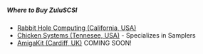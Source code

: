 ##### Where to Buy ZuluSCSI

* [Rabbit Hole Computing (California, USA)](https://store.inertialcomputing.com/ZulaSCSI-V1-1-p/zuluscsi-v1.1-rev-2022c.htm)
* [Chicken Systems (Tennesee, USA)](https://samplerzone.com/collections/storage/products/internal-zuluscsi-v1-1-sd-drive) - Specializes in Samplers
* [AmigaKit (Cardiff, UK)](https://amigakit.amiga.store/advanced_search_result.php?keywords=ZuluSCSI) COMING SOON!

